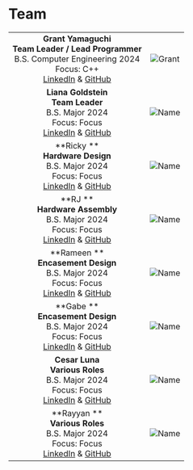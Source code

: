 # Team

| | |
|:---------------------------------------------------------:|:---------------------------------------------------:|
|**Grant Yamaguchi** <br/> **Team Leader / Lead Programmer** <br/> B.S. Computer Engineering 2024 <br/> Focus: C++ <br/> [LinkedIn](www.linkedin.com/in/grant-j-m-yamaguchi) & [GitHub](https://github.com/MiyuYamasaki-Davis) | ![Grant](https://) |
|**Liana Goldstein** <br/> **Team Leader** <br/> B.S. Major 2024 <br/> Focus: Focus <br/> [LinkedIn](www.linkedin.com/in/) & [GitHub](https://github.com/) | ![Name](https://) |
|**Ricky ** <br/> **Hardware Design** <br/> B.S. Major 2024 <br/> Focus: Focus <br/> [LinkedIn](www.linkedin.com/in/) & [GitHub](https://github.com/) | ![Name](https://) |
|**RJ ** <br/> **Hardware Assembly** <br/> B.S. Major 2024 <br/> Focus: Focus <br/> [LinkedIn](www.linkedin.com/in/) & [GitHub](https://github.com/) | ![Name](https://) |
|**Rameen ** <br/> **Encasement Design** <br/> B.S. Major 2024 <br/> Focus: Focus <br/> [LinkedIn](www.linkedin.com/in/) & [GitHub](https://github.com/) | ![Name](https://) |
|**Gabe ** <br/> **Encasement Design** <br/> B.S. Major 2024 <br/> Focus: Focus <br/> [LinkedIn](www.linkedin.com/in/) & [GitHub](https://github.com/) | ![Name](https://) |
|**Cesar Luna** <br/> **Various Roles** <br/> B.S. Major 2024 <br/> Focus: Focus <br/> [LinkedIn](www.linkedin.com/in/) & [GitHub](https://github.com/) | ![Name](https://) |
|**Rayyan ** <br/> **Various Roles** <br/> B.S. Major 2024 <br/> Focus: Focus <br/> [LinkedIn](www.linkedin.com/in/) & [GitHub](https://github.com/) | ![Name](https://) |
